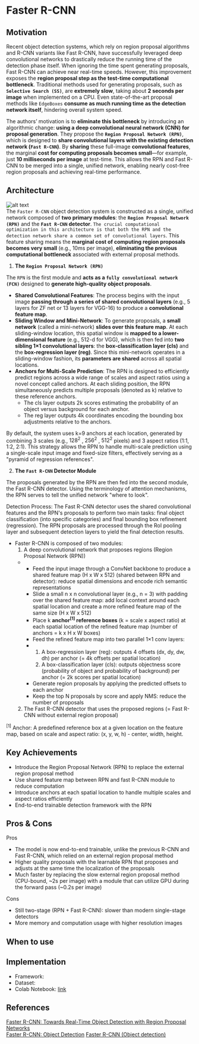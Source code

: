 
# Faster R-CNN

## Motivation

Recent object detection systems, which rely on region proposal algorithms and R-CNN variants like Fast R-CNN, have successfully leveraged deep convolutional networks to drastically reduce the running time of the detection phase itself. When ignoring the time spent generating proposals, Fast R-CNN can achieve near real-time speeds. However, this improvement exposes the **region proposal step as the test-time computational bottleneck**. Traditional methods used for generating proposals, such as **`Selective Search (SS)`**, are **extremely slow**, taking about **2 seconds per image** when implemented on a CPU. Even state-of-the-art proposal methods like `EdgeBoxes` **consume as much running time as the detection network itself**, hindering overall system speed.

The authors’ motivation is to **eliminate this bottleneck** by introducing an algorithmic change: **using a deep convolutional neural network (CNN) for proposal generation**. They propose the **`Region Proposal Network (RPN)`**, which is designed to **share convolutional layers with the existing detection network (`Fast R-CNN`)**. By **sharing** these full-image **convolutional features**, the marginal **cost for computing proposals becomes small**—for example, just **10 milliseconds per image** at test-time. This allows the RPN and Fast R-CNN to be merged into a single, unified network, enabling nearly cost-free region proposals and achieving real-time performance.

## Architecture
![alt text](https://github.com/khchu93/NoteImage/blob/main/fasterRCNN.jpg?raw=true) <br>
The `Faster R-CNN` object detection system is constructed as a single, unified network composed of **two primary modules**: the **`Region Proposal Network (RPN)`** and the **`Fast R-CNN` detector**. `The crucial computational optimization in this architecture is that both the RPN and the detection network share a common set of convolutional layers`. This feature sharing means the **marginal cost of computing region proposals becomes very small** (e.g., 10ms per image), **eliminating the previous computational bottleneck** associated with external proposal methods.

1. **The `Region Proposal Network (RPN)`**<br>

The `RPN` is the first module and **acts as a `fully convolutional network (FCN)`** designed to **generate high-quality object proposals**.<br>
- **Shared Convolutional Features**: The process begins with the input image **passing through a series of shared convolutional layers** (e.g., 5 layers for ZF net or 13 layers for VGG-16) to produce a **convolutional feature map**.<br>
- **Sliding Window and Mini-Network**: To generate proposals, a **small network** (called a mini-network) **slides over this feature map**. At each sliding-window location, this spatial window is **mapped to a lower-dimensional feature** (e.g., 512-d for VGG), which is then fed into **two sibling 1×1 convolutional layers**: the **box-classification layer (cls)** and the **box-regression layer (reg)**. Since this mini-network operates in a sliding-window fashion, its **parameters are shared** across all spatial locations.
- **Anchors for Multi-Scale Prediction**: The RPN is designed to efficiently predict regions across a wide range of scales and aspect ratios using a novel concept called anchors. At each sliding position, the RPN simultaneously predicts multiple proposals (denoted as k) relative to these reference anchors.
  - The cls layer outputs 2k scores estimating the probability of an object versus background for each anchor.
  - The reg layer outputs 4k coordinates encoding the bounding box adjustments relative to the anchors.<br>
  
By default, the system uses k=9 anchors at each location, generated by combining 3 scales (e.g., $128^2$ , $256^2$ , $512^2$ pixels) and 3 aspect ratios (1:1, 1:2, 2:1). This strategy allows the RPN to handle multi-scale prediction using a single-scale input image and fixed-size filters, effectively serving as a "pyramid of regression references".

2. **The `Fast R-CNN` Detector Module**<br>

The proposals generated by the RPN are then fed into the second module, the Fast R-CNN detector. Using the terminology of attention mechanisms, the RPN serves to tell the unified network "where to look".

Detection Process: The Fast R-CNN detector uses the shared convolutional features and the RPN's proposals to perform two main tasks: final object classification (into specific categories) and final bounding box refinement (regression). The RPN proposals are processed through the RoI pooling layer and subsequent detection layers to yield the final detection results.



- Faster R-CNN is composed of two modules:
  1. A deep convolutional network that proposes regions (Region Proposal Network (RPN))
  - - Feed the input image through a ConvNet backbone to produce a shared feature map (H x W x 512) (shared between RPN and detector): reduce spatial dimensions and encode rich semantic representations
    - Slide a small n x n convolutional layer (e.g., n = 3) with padding over the shared feature map: add local context around each spatial location and create a more refined feature map of the same size (H x W x 512)
    - Place k **anchor<sup>[1]</sup> reference boxes** (k = scale x aspect ratio) at each spatial location of the refined feature map (number of anchors = k x H x W boxes)
    - Feed the refined feature map into two parallel 1×1 conv layers:
    - 1. A box-regression layer (reg): outputs 4 offsets (dx, dy, dw, dh) per anchor (= 4k offsets per spatial location)
      2. A box-classification layer (cls): outputs objectness score (probability of object and probability of background) per anchor (= 2k scores per spatial location)
    - Generate region proposals by applying the predicted offsets to each anchor
    - Keep the top N proposals by score and apply NMS: reduce the number of proposals
  2. The Fast R-CNN detector that uses the proposed regions (= Fast R-CNN without external region proposal)

<sup>[1]</sup> Anchor: A predefined reference box at a given location on the feature map, based on scale and aspect ratio: (x, y, w, h) - center, width, height.

## Key Achievements
- Introduce the Region Proposal Network (RPN) to replace the external region proposal method
- Use shared feature map between RPN and fast R-CNN module to reduce computation
- Introduce anchors at each spatial location to handle multiple scales and aspect ratios efficiently
- End-to-end trainable detection framework with the RPN

## Pros & Cons

Pros
- The model is now end-to-end trainable, unlike the previous R-CNN and Fast R-CNN, which relied on an external region proposal method
- Higher quality proposals with the learnable RPN that proposes and adjusts at the same time the localization of the proposals
- Much faster by replacing the slow external region proposal method (CPU-bound, ~2s per image) with a module that can utilize GPU during the forward pass (~0.2s per image)

Cons
- Still two-stage (RPN + Fast R-CNN): slower than modern single-stage detectors
- More memory and computation usage with higher resolution images

## When to use

## Implementation
- Framework: 
- Dataset: 
- Colab Notebook: [link]()

<!--
## Results
Training

Validation

Examples:
-->

## References
[Faster R-CNN: Towards Real-Time Object Detection with Region Proposal Networks](https://arxiv.org/pdf/1506.01497) <br>
[Faster R-CNN: Object Detection](https://medium.com/thedeephub/faster-r-cnn-object-detection-5dfe77104e31)
[Faster R-CNN (Object detection)](https://www.linkedin.com/pulse/faster-r-cnn-object-detection-jizong-zhan-rr5ge/)
